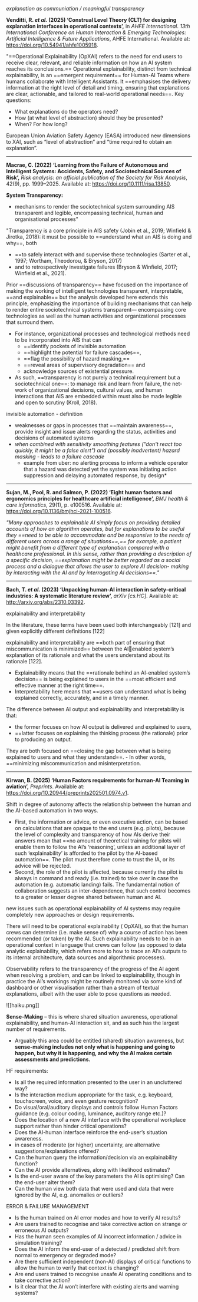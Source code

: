 *explanation as communiation / meaningful transparency*

**Venditti, R. _et al._ (2025) ‘Construal Level Theory (CLT) for designing explanation interfaces in operational contexts’,** in _AHFE International_. _13th International Conference on Human Interaction & Emerging Technologies: Artificial Intelligence & Future Applications_, AHFE International. Available at: https://doi.org/10.54941/ahfe1005918.

"==Operational Explainability (OpXAI) refers to the need for end users to receive clear, relevant, and reliable information on how an AI system reaches its conclusions.==  Operational explainability, distinct from technical explainability, is an ==emergent requirement== for Human-AI Teams where humans collaborate with Intelligent Assistants.  It ==emphasises the delivery information at the right level of detail and timing, ensuring that explanations are clear, actionable, and tailored to real-world operational needs==.  Key questions: 
- What explanations do the operators need? 
 - How (at what level of abstraction) should they be presented? 
 - When? For how long?

European Union Aviation Safety Agency (EASA) introduced new dimensions to XAI, such as “level of abstraction” and “time required to obtain an explanation”.

---

**Macrae, C. (2022) ‘Learning from the Failure of Autonomous and Intelligent Systems: Accidents, Safety, and Sociotechnical Sources of Risk’,** _Risk analysis: an official publication of the Society for Risk Analysis_, 42(9), pp. 1999–2025. Available at: https://doi.org/10.1111/risa.13850.

**System Transparency:** 
- mechanisms to render the sociotechnical system surrounding AIS transparent and legible, encompassing technical, human and organisational processes"

"Transparency is a core principle in AIS safety (Jobin et al., 2019; Winfield & Jirotka, 2018): it must be possible to ==understand what an AIS is doing and why==, both 
- ==to safely interact with and supervise these technologies (Sarter et al., 1997; Wortham, Theodorou, & Bryson, 2017) 
- and to retrospectively investigate failures (Bryson & Winfield, 2017; Winfield et al., 2021).

Prior ==discussions of transparency== have focused on the importance of making the working of intelligent technologies transparent, interpretable, ==and explainable== but the analysis developed here extends this principle, emphasizing the importance of building mechanisms that can help to render entire sociotechnical systems transparent— encompassing core technologies as well as the human activities and organizational processes that surround them. 
- For instance, organizational processes and technological methods need to be incorporated into AIS that can
	- ==identify pockets of invisible automation 
	- ==highlight the potential for failure cascades==, 
	- ==flag the possibility of hazard masking,== 
	- ==reveal areas of supervisory degradation== and 
	- acknowledge sources of existential pressure. 
- As such, ==transparency is not purely a technical requirement but a sociotechnical one==: to manage risk and learn from failure, the net- work of organizational decisions, cultural values, and human interactions that AIS are embedded within must also be made legible and open to scrutiny (Kroll, 2018).

invisible automation  - definition
- weaknesses or gaps in processes that ==maintain awareness==, provide insight and issue alerts regarding the status, activities and decisions of automated systems 
- *when combined with sensitivity smoothing features ("don't react too quickly, it might be a false alert") and (possibly inadvertent) hazard masking - leads to a failure cascade*
	- example from uber: no alerting process to inform a vehicle operator that a hazard was detected yet the system was initiating action suppression and delaying automated response, by design*

---

**Sujan, M., Pool, R. and Salmon, P. (2022) ‘Eight human factors and ergonomics principles for healthcare artificial intelligence’,** _BMJ health & care informatics_, 29(1), p. e100516. Available at: https://doi.org/10.1136/bmjhci-2021-100516.

*"Many approaches to explainable AI simply focus on providing detailed accounts of how an algorithm operates, but for explanations to be useful they ==need to be able to accommodate and be responsive to the needs of different users across a range of situations==,== for example, a patient might benefit from a different type of explanation compared with a healthcare professional. In this sense, rather than providing a description of a specific decision, ==explanation might be better regarded as a social process and a dialogue that allows the user to explore AI decision- making by interacting with the AI and by interrogating AI decisions==."*

---
**Bach, T. _et al._ (2023) ‘Unpacking human-AI interaction in safety-critical industries: A systematic literature review’,** _arXiv [cs.HC]_. Available at: http://arxiv.org/abs/2310.03392.

explainability and interpretability

In the literature, these terms have been used both interchangeably [121] and given explicitly different definitions [122]

explainability and interpretability are ==both part of ensuring that miscommunication is minimized== between the AIenabled system’s explanation of its rationale and what the users understand about its rationale [122].
- Explainability means that the ==rationale behind an AI-enabled system’s decision== is being explained to users in the ==most efficient and effective manner at the right time==. 
- Interpretability here means that ==users can understand what is being explained correctly, accurately, and in a timely manner. 

The difference between AI output and explainability and interpretability is that:
- the former focuses on how AI output is delivered and explained to users, 
- ==latter focuses on explaining the thinking process (the rationale) prior to producing an output. 

They are both focused on ==closing the gap between what is being explained to users and what they understand==. 
	- In other words, ==minimizing miscommunication and misinterpretation.


---
**Kirwan, B. (2025) ‘Human Factors requirements for human-AI Teaming in aviation’,** _Preprints_. Available at: https://doi.org/10.20944/preprints202501.0974.v1.

Shift in degree of autonomy affects the relationship between the human and the AI-based automation in two ways. 
- First, the information or advice, or even executive action, can be based on calculations that are opaque to the end users (e.g. pilots), because the level of complexity and transparency of how AIs derive their answers mean that ==no amount of theoretical training for pilots will enable them to follow the AI’s ‘reasoning’, unless an additional layer of such ‘explainability’ is afforded to the pilot by the AI-based automation==. The pilot must therefore come to trust the IA, or its advice will be rejected. 
- Second, the role of the pilot is affected, because currently the pilot is always in command and ready (i.e. trained) to take over in case the automation (e.g. automatic landing) fails. The fundamental notion of collaboration suggests an inter-dependence, that such control becomes to a greater or lesser degree shared between human and AI.

new issues such as operational explainability of AI systems may require completely new approaches  or design requirements.

There will need to be operational explainability ( OpXAI), so that the human crews  can determine (i.e. make sense of) why a course of action has been recommended (or taken) by the  AI. Such explainability needs to be in an operational context in language that crews can follow (as  opposed to data analytic explainability, which refers more to how to trace an AI’s outputs to its  internal architecture, data sources and algorithmic processes).

Observability  refers  to  the  transparency  of  the  progress  of  the  AI  agent  when  resolving  a  problem, and can be linked to explainability, though in practice the AI’s workings might be routinely  monitored  via  some  kind  of  dashboard  or  other  visualisation  rather  than  a  stream  of  textual  explanations, albeit with the user able to pose questions as needed.

![[haiku.png]]

**Sense-Making**  –  this  is  where  shared  situation  awareness,  operational  explainability,  and  human-AI interaction sit, and as such has the largest number of requirements. 
- Arguably this  area could be entitled (shared) situation awareness, but **sense-making includes not only what is  happening  and  going  to  happen,  but  why  it  is  happening,  and  why  the  AI  makes  certain  assessments and predictions.**

HF requirements:
- Is all the required information presented to the user in an uncluttered way? 
- Is the interaction medium appropriate for the task, e.g. keyboard, touchscreen, voice, and even gesture recognition?
- Do visual/oral/auditory displays and controls follow Human Factors guidance (e.g. colour coding, luminance, auditory  range etc.)? 
- Does the location of a new AI interface with the operational workplace support rather than hinder critical operations? 
- Does the AI-human interface reinforce the end-user’s situation awareness.   
- in cases of moderate (or higher) uncertainty, are alternative suggestions/explanations offered? 
- Can the human query the information/decision via an explainability function? 
- Can the AI provide alternatives, along with likelihood estimates? 
- Is the end-user aware of the key parameters the AI is optimising? Can the end-user alter them? 
- Can the human view both data that were used and data that were ignored by the AI, e.g. anomalies or outliers?

ERROR & FAILURE MANAGEMENT 
- Is the human trained on AI error modes and how to verify AI results?   
- Are users trained to recognise and take corrective action on strange or erroneous AI outputs? 
- Has the human seen examples of AI incorrect information / advice in simulation training? 
- Does the AI inform the end-user of a detected / predicted shift from normal to emergency or degraded mode?   
- Are  there  sufficient  independent  (non-AI)  displays  of  critical  functions  to  allow  the  human  to  verify  that  context  is  changing?   
- Are end users trained to recognise unsafe AI operating conditions and to take corrective action? 
- Is it clear that the AI won’t interfere with existing alerts and warning systems?
